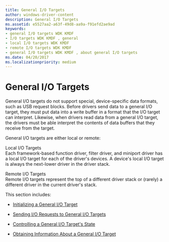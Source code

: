 ```yaml
---
title: General I/O Targets
author: windows-driver-content
description: General I/O Targets
ms.assetid: e5527aa2-a63f-49d8-aa9a-f91efd2ae9ad
keywords:
- general I/O targets WDK KMDF
- I/O targets WDK KMDF , general
- local I/O targets WDK KMDF
- remote I/O targets WDK KMDF
- general I/O targets WDK KMDF , about general I/O targets
ms.date: 04/20/2017
ms.localizationpriority: medium
---
```


# General I/O Targets





General I/O targets do not support special, device-specific data formats, such as USB request blocks. Before drivers send data to a general I/O target, they must put data into a write buffer in a format that the I/O target can interpret. Likewise, when drivers read data from a general I/O target, the drivers must be able interpret the contents of data buffers that they receive from the target.

General I/O targets are either local or remote:

<a href="" id="local-i-o-targets"></a>Local I/O Targets  
Each framework-based function driver, filter driver, and miniport driver has a local I/O target for each of the driver's devices. A device's local I/O target is always the next-lower driver in the driver stack.

<a href="" id="remote-i-o-targets"></a>Remote I/O Targets  
Remote I/O targets represent the top of a different driver stack or (rarely) a different driver in the current driver's stack.

This section includes:

-   [Initializing a General I/O Target](initializing-a-general-i-o-target.md)

-   [Sending I/O Requests to General I/O Targets](sending-i-o-requests-to-general-i-o-targets.md)

-   [Controlling a General I/O Target's State](controlling-a-general-i-o-target-s-state.md)

-   [Obtaining Information About a General I/O Target](obtaining-information-about-a-general-i-o-target.md)

 

 





